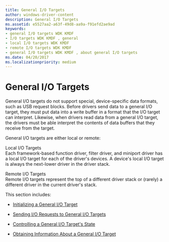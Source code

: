 ```yaml
---
title: General I/O Targets
author: windows-driver-content
description: General I/O Targets
ms.assetid: e5527aa2-a63f-49d8-aa9a-f91efd2ae9ad
keywords:
- general I/O targets WDK KMDF
- I/O targets WDK KMDF , general
- local I/O targets WDK KMDF
- remote I/O targets WDK KMDF
- general I/O targets WDK KMDF , about general I/O targets
ms.date: 04/20/2017
ms.localizationpriority: medium
---
```


# General I/O Targets





General I/O targets do not support special, device-specific data formats, such as USB request blocks. Before drivers send data to a general I/O target, they must put data into a write buffer in a format that the I/O target can interpret. Likewise, when drivers read data from a general I/O target, the drivers must be able interpret the contents of data buffers that they receive from the target.

General I/O targets are either local or remote:

<a href="" id="local-i-o-targets"></a>Local I/O Targets  
Each framework-based function driver, filter driver, and miniport driver has a local I/O target for each of the driver's devices. A device's local I/O target is always the next-lower driver in the driver stack.

<a href="" id="remote-i-o-targets"></a>Remote I/O Targets  
Remote I/O targets represent the top of a different driver stack or (rarely) a different driver in the current driver's stack.

This section includes:

-   [Initializing a General I/O Target](initializing-a-general-i-o-target.md)

-   [Sending I/O Requests to General I/O Targets](sending-i-o-requests-to-general-i-o-targets.md)

-   [Controlling a General I/O Target's State](controlling-a-general-i-o-target-s-state.md)

-   [Obtaining Information About a General I/O Target](obtaining-information-about-a-general-i-o-target.md)

 

 





